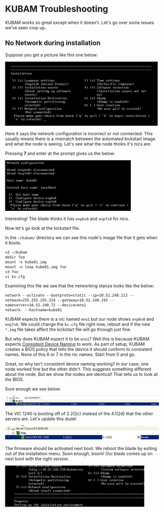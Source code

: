 # KUBAM Troubleshooting

KUBAM works so great except when it doesn't.  Let's go over some issues we've seen crop up. 


## No Network during installation

Suppose you get a picture like this one below:

![bad kubam](../img/error01.png)

Here it says the network configuration is incorrect or not connected.  This usually means there is a mismatch between the automated kickstart image and what the node is seeing.  Let's see what the node thinks it's nics are:

Pressing __7__ and enter at the prompt gives us the below: 

![bad kubam2](../img/error02.png)

Interesting!  The blade thinks it has ```enp6s0``` and ```enp7s0``` for nics.  

Now let's go look at the kickstart file.  

In the ```~/kubam/``` directory we can see this node's image file that it gets when it boots.  

```
cd ~/kubam
mkdir foo
mount -o kube01.img
mount -o loop kube01.img foo
cd foo
vi ks.cfg
```
Examining this file we see that the networking stanza looks like the below: 

```
network --activate --bootproto=static --ip=10.52.248.213 --netmask=255.255.255.224 --gateway=10.52.248.193 --nameserver=10.52.248.72 --device=eno1
network  --hostname=kube01
```
KUBAM expects there is a nic named ```eno1``` but our node shows ```enp6s0``` and ```enp7s0```.  We could change the ```ks.cfg``` file right now, reboot and if the new ```*.img``` file takes affect the kickstart file will go through just fine.  

But why does KUBAM expect it to be ```eno1```?  Well this is because KUBAM expects [Consistent Device Naming]() to work.  As part of setup, KUBAM creates a BIOS policy that tells the device it should conform to consistent names.  None of this 6 or 7 in the nic names. Start from 0 and go.  

Great, so why isn't consistent device naming working?  In our case, one node worked fine but the other didn't.  This suggests something different about the node.  But we show the nodes are identical!  That tells us to look at the BIOS. 

Sure enough we see below: 

![img](../img/error03.png)

The VIC 1240 is booting off of 2.2(2c) instead of the 4.1(2d) that the other servers are.  Let's update this dude!

![img](../img/error04.png)

The firmware should be activated next boot.  We reboot the blade by exiting out of the installation menu. Soon enough, boom!  Our blade comes up on next boot with the right version. 

![img](../img/error05.png)